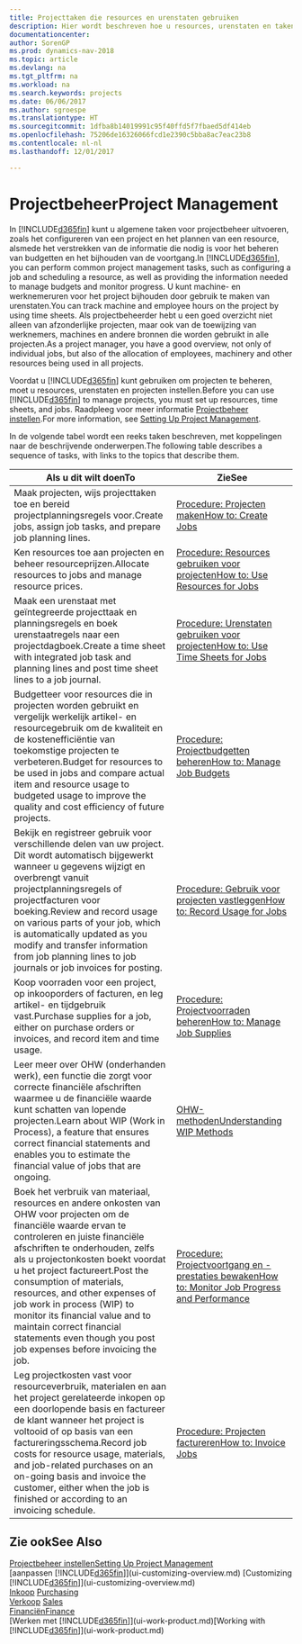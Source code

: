```yaml
---
title: Projecttaken die resources en urenstaten gebruiken
description: Hier wordt beschreven hoe u resources, urenstaten en taken gebruikt om projecten te beheren.
documentationcenter: 
author: SorenGP
ms.prod: dynamics-nav-2018
ms.topic: article
ms.devlang: na
ms.tgt_pltfrm: na
ms.workload: na
ms.search.keywords: projects
ms.date: 06/06/2017
ms.author: sgroespe
ms.translationtype: HT
ms.sourcegitcommit: 1dfba8b14019991c95f40ffd5f7fbaed5df414eb
ms.openlocfilehash: 75206de16326066fcd1e2390c5bba8ac7eac23b8
ms.contentlocale: nl-nl
ms.lasthandoff: 12/01/2017

---
```

# <a name="project-management"></a><span data-ttu-id="47137-103">Projectbeheer</span><span class="sxs-lookup"><span data-stu-id="47137-103">Project Management</span></span>
<span data-ttu-id="47137-104">In [!INCLUDE[d365fin](includes/d365fin_md.md)] kunt u algemene taken voor projectbeheer uitvoeren, zoals het configureren van een project en het plannen van een resource, alsmede het verstrekken van de informatie die nodig is voor het beheren van budgetten en het bijhouden van de voortgang.</span><span class="sxs-lookup"><span data-stu-id="47137-104">In [!INCLUDE[d365fin](includes/d365fin_md.md)], you can perform common project management tasks, such as configuring a job and scheduling a resource, as well as providing the information needed to manage budgets and monitor progress.</span></span> <span data-ttu-id="47137-105">U kunt machine- en werknemeruren voor het project bijhouden door gebruik te maken van urenstaten.</span><span class="sxs-lookup"><span data-stu-id="47137-105">You can track machine and employee hours on the project by using time sheets.</span></span> <span data-ttu-id="47137-106">Als projectbeheerder hebt u een goed overzicht niet alleen van afzonderlijke projecten, maar ook van de toewijzing van werknemers, machines en andere bronnen die worden gebruikt in alle projecten.</span><span class="sxs-lookup"><span data-stu-id="47137-106">As a project manager, you have a good overview, not only of individual jobs, but also of the allocation of employees, machinery and other resources being used in all projects.</span></span>

<span data-ttu-id="47137-107">Voordat u [!INCLUDE[d365fin](includes/d365fin_md.md)] kunt gebruiken om projecten te beheren, moet u resources, urenstaten en projecten instellen.</span><span class="sxs-lookup"><span data-stu-id="47137-107">Before you can use [!INCLUDE[d365fin](includes/d365fin_md.md)] to manage projects, you must set up resources, time sheets, and jobs.</span></span> <span data-ttu-id="47137-108">Raadpleeg voor meer informatie [Projectbeheer instellen](projects-setup-projects.md).</span><span class="sxs-lookup"><span data-stu-id="47137-108">For more information, see [Setting Up Project Management](projects-setup-projects.md).</span></span>  

<span data-ttu-id="47137-109">In de volgende tabel wordt een reeks taken beschreven, met koppelingen naar de beschrijvende onderwerpen.</span><span class="sxs-lookup"><span data-stu-id="47137-109">The following table describes a sequence of tasks, with links to the topics that describe them.</span></span>

| <span data-ttu-id="47137-110">Als u dit wilt doen</span><span class="sxs-lookup"><span data-stu-id="47137-110">To</span></span> | <span data-ttu-id="47137-111">Zie</span><span class="sxs-lookup"><span data-stu-id="47137-111">See</span></span> |
| --- | --- |
| <span data-ttu-id="47137-112">Maak projecten, wijs projecttaken toe en bereid projectplanningsregels voor.</span><span class="sxs-lookup"><span data-stu-id="47137-112">Create jobs, assign job tasks, and prepare job planning lines.</span></span> |[<span data-ttu-id="47137-113">Procedure: Projecten maken</span><span class="sxs-lookup"><span data-stu-id="47137-113">How to: Create Jobs</span></span>](projects-how-create-jobs.md) |
| <span data-ttu-id="47137-114">Ken resources toe aan projecten en beheer resourceprijzen.</span><span class="sxs-lookup"><span data-stu-id="47137-114">Allocate resources to jobs and manage resource prices.</span></span> |[<span data-ttu-id="47137-115">Procedure: Resources gebruiken voor projecten</span><span class="sxs-lookup"><span data-stu-id="47137-115">How to: Use Resources for Jobs</span></span>](projects-how-use-resources.md) |
| <span data-ttu-id="47137-116">Maak een urenstaat met geïntegreerde projecttaak en planningsregels en boek urenstaatregels naar een projectdagboek.</span><span class="sxs-lookup"><span data-stu-id="47137-116">Create a time sheet with integrated job task and planning lines and post time sheet lines to a job journal.</span></span> |[<span data-ttu-id="47137-117">Procedure: Urenstaten gebruiken voor projecten</span><span class="sxs-lookup"><span data-stu-id="47137-117">How to: Use Time Sheets for Jobs</span></span>](projects-how-use-time-sheets.md) |
| <span data-ttu-id="47137-118">Budgetteer voor resources die in projecten worden gebruikt en vergelijk werkelijk artikel- en resourcegebruik om de kwaliteit en de kostenefficiëntie van toekomstige projecten te verbeteren.</span><span class="sxs-lookup"><span data-stu-id="47137-118">Budget for resources to be used in jobs and compare actual item and resource usage to budgeted usage to improve the quality and cost efficiency of future projects.</span></span> |[<span data-ttu-id="47137-119">Procedure: Projectbudgetten beheren</span><span class="sxs-lookup"><span data-stu-id="47137-119">How to: Manage Job Budgets</span></span>](projects-how-manage-budgets.md) |
| <span data-ttu-id="47137-120">Bekijk en registreer gebruik voor verschillende delen van uw project. Dit wordt automatisch bijgewerkt wanneer u gegevens wijzigt en overbrengt vanuit projectplanningsregels of projectfacturen voor boeking.</span><span class="sxs-lookup"><span data-stu-id="47137-120">Review and record usage on various parts of your job, which is automatically updated as you modify and transfer information from job planning lines to job journals or job invoices for posting.</span></span> |[<span data-ttu-id="47137-121">Procedure: Gebruik voor projecten vastleggen</span><span class="sxs-lookup"><span data-stu-id="47137-121">How to: Record Usage for Jobs</span></span>](projects-how-record-job-usage.md) |
| <span data-ttu-id="47137-122">Koop voorraden voor een project, op inkooporders of facturen, en leg artikel- en tijdgebruik vast.</span><span class="sxs-lookup"><span data-stu-id="47137-122">Purchase supplies for a job, either on purchase orders or invoices, and record item and time usage.</span></span> |[<span data-ttu-id="47137-123">Procedure: Projectvoorraden beheren</span><span class="sxs-lookup"><span data-stu-id="47137-123">How to: Manage Job Supplies</span></span>](projects-how-manage-project-supplies.md) |
| <span data-ttu-id="47137-124">Leer meer over OHW (onderhanden werk), een functie die zorgt voor correcte financiële afschriften waarmee u de financiële waarde kunt schatten van lopende projecten.</span><span class="sxs-lookup"><span data-stu-id="47137-124">Learn about WIP (Work in Process), a feature that ensures correct financial statements and enables you to estimate the financial value of jobs that are ongoing.</span></span> |[<span data-ttu-id="47137-125">OHW-methoden</span><span class="sxs-lookup"><span data-stu-id="47137-125">Understanding WIP Methods</span></span>](projects-understanding-wip.md) |
| <span data-ttu-id="47137-126">Boek het verbruik van materiaal, resources en andere onkosten van OHW voor projecten om de financiële waarde ervan te controleren en juiste financiële afschriften te onderhouden, zelfs als u projectonkosten boekt voordat u het project factureert.</span><span class="sxs-lookup"><span data-stu-id="47137-126">Post the consumption of materials, resources, and other expenses of job work in process (WIP) to monitor its financial value and to maintain correct financial statements even though you post job expenses before invoicing the job.</span></span> |[<span data-ttu-id="47137-127">Procedure: Projectvoortgang en -prestaties bewaken</span><span class="sxs-lookup"><span data-stu-id="47137-127">How to: Monitor Job Progress and Performance</span></span>](projects-how-monitor-progress-performance.md) |
| <span data-ttu-id="47137-128">Leg projectkosten vast voor resourceverbruik, materialen en aan het project gerelateerde inkopen op een doorlopende basis en factureer de klant wanneer het project is voltooid of op basis van een factureringsschema.</span><span class="sxs-lookup"><span data-stu-id="47137-128">Record job costs for resource usage, materials, and job-related purchases on an on-going basis and invoice the customer, either when the job is finished or according to an invoicing schedule.</span></span> |[<span data-ttu-id="47137-129">Procedure: Projecten factureren</span><span class="sxs-lookup"><span data-stu-id="47137-129">How to: Invoice Jobs</span></span>](projects-how-invoice-jobs.md) |

## <a name="see-also"></a><span data-ttu-id="47137-130">Zie ook</span><span class="sxs-lookup"><span data-stu-id="47137-130">See Also</span></span>
[<span data-ttu-id="47137-131">Projectbeheer instellen</span><span class="sxs-lookup"><span data-stu-id="47137-131">Setting Up Project Management</span></span>](projects-setup-projects.md)  
<span data-ttu-id="47137-132">[aanpassen [!INCLUDE[d365fin](includes/d365fin_md.md)]](ui-customizing-overview.md)    </span><span class="sxs-lookup"><span data-stu-id="47137-132">[Customizing [!INCLUDE[d365fin](includes/d365fin_md.md)]](ui-customizing-overview.md)    </span></span>  
<span data-ttu-id="47137-133">[Inkoop](purchasing-manage-purchasing.md)       </span><span class="sxs-lookup"><span data-stu-id="47137-133">[Purchasing](purchasing-manage-purchasing.md)       </span></span>  
<span data-ttu-id="47137-134">[Verkoop](sales-manage-sales.md)  </span><span class="sxs-lookup"><span data-stu-id="47137-134">[Sales](sales-manage-sales.md)  </span></span>  
[<span data-ttu-id="47137-135">Financiën</span><span class="sxs-lookup"><span data-stu-id="47137-135">Finance</span></span>](finance.md)  
<span data-ttu-id="47137-136">[Werken met [!INCLUDE[d365fin](includes/d365fin_md.md)]](ui-work-product.md)</span><span class="sxs-lookup"><span data-stu-id="47137-136">[Working with [!INCLUDE[d365fin](includes/d365fin_md.md)]](ui-work-product.md)</span></span>  

